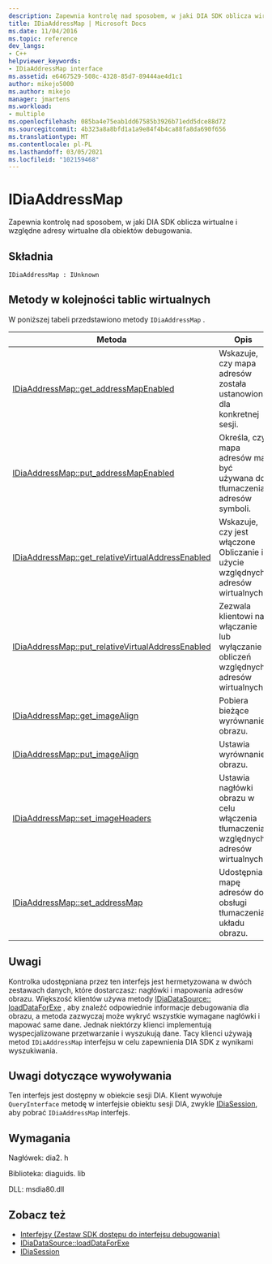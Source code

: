 ```yaml
---
description: Zapewnia kontrolę nad sposobem, w jaki DIA SDK oblicza wirtualne i względne adresy wirtualne dla obiektów debugowania.
title: IDiaAddressMap | Microsoft Docs
ms.date: 11/04/2016
ms.topic: reference
dev_langs:
- C++
helpviewer_keywords:
- IDiaAddressMap interface
ms.assetid: e6467529-508c-4328-85d7-89444ae4d1c1
author: mikejo5000
ms.author: mikejo
manager: jmartens
ms.workload:
- multiple
ms.openlocfilehash: 085ba4e75eab1dd67585b3926b71edd5dce88d72
ms.sourcegitcommit: 4b323a8a8bfd1a1a9e84f4b4ca88fa8da690f656
ms.translationtype: MT
ms.contentlocale: pl-PL
ms.lasthandoff: 03/05/2021
ms.locfileid: "102159468"
---
```

# <a name="idiaaddressmap"></a>IDiaAddressMap
Zapewnia kontrolę nad sposobem, w jaki DIA SDK oblicza wirtualne i względne adresy wirtualne dla obiektów debugowania.

## <a name="syntax"></a>Składnia

```
IDiaAddressMap : IUnknown
```

## <a name="methods-in-vtable-order"></a>Metody w kolejności tablic wirtualnych
 W poniższej tabeli przedstawiono metody `IDiaAddressMap` .

|Metoda|Opis|
|------------|-----------------|
|[IDiaAddressMap::get_addressMapEnabled](../../debugger/debug-interface-access/idiaaddressmap-get-addressmapenabled.md)|Wskazuje, czy mapa adresów została ustanowiona dla konkretnej sesji.|
|[IDiaAddressMap::put_addressMapEnabled](../../debugger/debug-interface-access/idiaaddressmap-put-addressmapenabled.md)|Określa, czy mapa adresów ma być używana do tłumaczenia adresów symboli.|
|[IDiaAddressMap::get_relativeVirtualAddressEnabled](../../debugger/debug-interface-access/idiaaddressmap-get-relativevirtualaddressenabled.md)|Wskazuje, czy jest włączone Obliczanie i użycie względnych adresów wirtualnych.|
|[IDiaAddressMap::put_relativeVirtualAddressEnabled](../../debugger/debug-interface-access/idiaaddressmap-put-relativevirtualaddressenabled.md)|Zezwala klientowi na włączanie lub wyłączanie obliczeń względnych adresów wirtualnych.|
|[IDiaAddressMap::get_imageAlign](../../debugger/debug-interface-access/idiaaddressmap-get-imagealign.md)|Pobiera bieżące wyrównanie obrazu.|
|[IDiaAddressMap::put_imageAlign](../../debugger/debug-interface-access/idiaaddressmap-put-imagealign.md)|Ustawia wyrównanie obrazu.|
|[IDiaAddressMap::set_imageHeaders](../../debugger/debug-interface-access/idiaaddressmap-set-imageheaders.md)|Ustawia nagłówki obrazu w celu włączenia tłumaczenia względnych adresów wirtualnych.|
|[IDiaAddressMap::set_addressMap](../../debugger/debug-interface-access/idiaaddressmap-set-addressmap.md)|Udostępnia mapę adresów do obsługi tłumaczenia układu obrazu.|

## <a name="remarks"></a>Uwagi
 Kontrolka udostępniana przez ten interfejs jest hermetyzowana w dwóch zestawach danych, które dostarczasz: nagłówki i mapowania adresów obrazu. Większość klientów używa metody [IDiaDataSource:: loadDataForExe](../../debugger/debug-interface-access/idiadatasource-loaddataforexe.md) , aby znaleźć odpowiednie informacje debugowania dla obrazu, a metoda zazwyczaj może wykryć wszystkie wymagane nagłówki i mapować same dane. Jednak niektórzy klienci implementują wyspecjalizowane przetwarzanie i wyszukują dane. Tacy klienci używają metod `IDiaAddressMap` interfejsu w celu zapewnienia DIA SDK z wynikami wyszukiwania.

## <a name="notes-for-callers"></a>Uwagi dotyczące wywoływania
 Ten interfejs jest dostępny w obiekcie sesji DIA. Klient wywołuje `QueryInterface` metodę w interfejsie obiektu sesji DIA, zwykle [IDiaSession](../../debugger/debug-interface-access/idiasession.md), aby pobrać `IDiaAddressMap` interfejs.

## <a name="requirements"></a>Wymagania
 Nagłówek: dia2. h

 Biblioteka: diaguids. lib

 DLL: msdia80.dll

## <a name="see-also"></a>Zobacz też
- [Interfejsy (Zestaw SDK dostępu do interfejsu debugowania)](../../debugger/debug-interface-access/interfaces-debug-interface-access-sdk.md)
- [IDiaDataSource::loadDataForExe](../../debugger/debug-interface-access/idiadatasource-loaddataforexe.md)
- [IDiaSession](../../debugger/debug-interface-access/idiasession.md)
